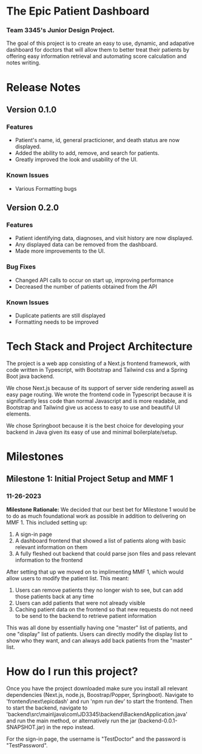 # The Epic Patient Dashboard
### Team 3345's Junior Design Project. 

The goal of this project is to create an easy to use, dynamic, and adapative dashboard for doctors that will allow them to better treat their patients by offering easy information retrieval and automating score calculation and notes writing.

# Release Notes

## Version 0.1.0

### Features
* Patient's name, id, general practicioner, and death status are now displayed.
* Added the ability to add, remove, and search for patients.
* Greatly improved the look and usability of the UI.

### Known Issues
* Various Formatting bugs

## Version 0.2.0

### Features
* Patient identifying data, diagnoses, and visit history are now displayed.
* Any displayed data can be removed from the dashboard.
* Made more improvements to the UI.

### Bug Fixes
* Changed API calls to occur on start up, improving performance
* Decreased the number of patients obtained from the API

### Known Issues
* Duplicate patients are still displayed
* Formatting needs to be improved

# Tech Stack and Project Architecture

The project is a web app consisting of a Next.js frontend framework, with code written in Typescript, with Bootstrap and Tailwind css and a Spring Boot java backend.

We chose Next.js because of its support of server side rendering aswell as easy page routing. We wrote the frontend code in Typescript because it is significantly less code than normal Javascript and is more readable, and Bootstrap and Tailwind give us access to easy to use and beautiful UI elements.

We chose Springboot because it is the best choice for developing your backend in Java given its easy of use and minimal boilerplate/setup.

# Milestones

## Milestone 1: Initial Project Setup and MMF 1
### 11-26-2023
**Milestone Rationale:**
We decided that our best bet for Milestone 1 would be to do as much foundational work as possible in addition to delivering on MMF 1. This included setting up:
1. A sign-in page
2. A dashboard frontend that showed a list of patients along with basic relevant information on them
3. A fully fleshed out backend that could parse json files and pass relevant information to the frontend
   
After setting that up we moved on to implimenting MMF 1, which would allow users to modify the patient list. This meant:
1. Users can remove patients they no longer wish to see, but can add those patients back at any time
2. Users can add patients that were not already visible
3. Caching patient data on the frontend so that new requests do not need to be send to the backend to retrieve patient information
   
This was all done by essentially having one "master" list of patients, and one "display" list of patients. Users can directly modify the display list to show who they want, and can always add back patients from the "master" list.

# How do I run this project?
Once you have the project downloaded make sure you install all relevant dependencies (Next.js, node.js, Boostrap/Popper, Springboot).
Navigate to 'frontend\next\epicdash' and run 'npm run dev' to start the frontend.
Then to start the backend, navigate to 'backend\src\main\java\com\JD3345\backend\BackendApplication.java' and run the main method, or alternatively run the jar (backend-0.0.1-SNAPSHOT.jar) in the repo instead.

For the sign-in page, the username is "TestDoctor" and the password is "TestPassword".


